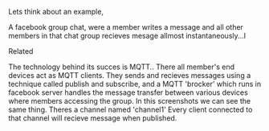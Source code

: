 Lets think about an example,

A facebook group chat, were a member writes a message and all other members in that chat group recieves mesage allmost instantaneously...I

Related

The technology behind its succes is MQTT.. There all member's end devices act as MQTT clients. They sends and recieves messages using a technique called publish and subscribe, and a MQTT 'brocker' which runs in facebook server handles the message transfer between various devices where members accessing the group.
In this screenshots we can see the same thing.
Theres a channel named 'channel1'
Every client connected to that channel will recieve message when published.
